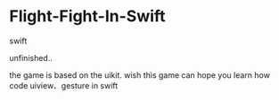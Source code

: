 Flight-Fight-In-Swift
=====================

swift

unfinished..

the game is based on the uikit. wish this game can hope you learn how code uiview、gesture in swift
